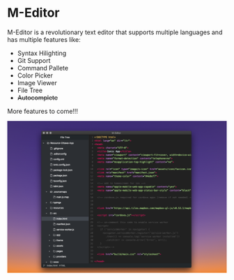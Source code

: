 # M-Editor

M-Editor is a revolutionary text editor that supports multiple languages and has multiple features like:

* Syntax Hilighting
* Git Support
* Command Pallete
* Color Picker
* Image Viewer
* File Tree
* ~~Autocomplete~~

More features to come!!!

![Image of M-Editor](M-Editor_Picture.png)